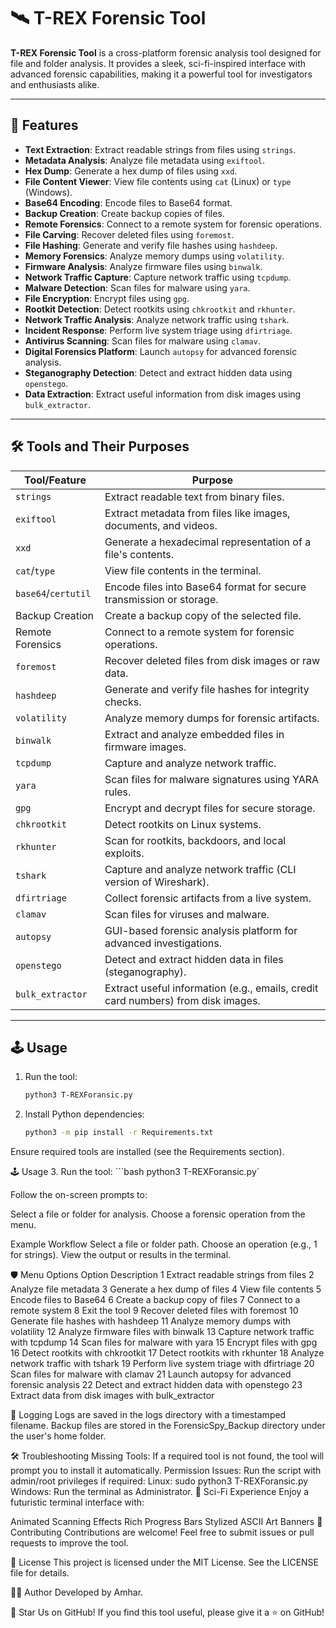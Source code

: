 # 🛰️ T-REX Forensic Tool

**T-REX Forensic Tool** is a cross-platform forensic analysis tool designed for file and folder analysis. It provides a sleek, sci-fi-inspired interface with advanced forensic capabilities, making it a powerful tool for investigators and enthusiasts alike.

---

## 🚀 Features

- **Text Extraction**: Extract readable strings from files using `strings`.
- **Metadata Analysis**: Analyze file metadata using `exiftool`.
- **Hex Dump**: Generate a hex dump of files using `xxd`.
- **File Content Viewer**: View file contents using `cat` (Linux) or `type` (Windows).
- **Base64 Encoding**: Encode files to Base64 format.
- **Backup Creation**: Create backup copies of files.
- **Remote Forensics**: Connect to a remote system for forensic operations.
- **File Carving**: Recover deleted files using `foremost`.
- **File Hashing**: Generate and verify file hashes using `hashdeep`.
- **Memory Forensics**: Analyze memory dumps using `volatility`.
- **Firmware Analysis**: Analyze firmware files using `binwalk`.
- **Network Traffic Capture**: Capture network traffic using `tcpdump`.
- **Malware Detection**: Scan files for malware using `yara`.
- **File Encryption**: Encrypt files using `gpg`.
- **Rootkit Detection**: Detect rootkits using `chkrootkit` and `rkhunter`.
- **Network Traffic Analysis**: Analyze network traffic using `tshark`.
- **Incident Response**: Perform live system triage using `dfirtriage`.
- **Antivirus Scanning**: Scan files for malware using `clamav`.
- **Digital Forensics Platform**: Launch `autopsy` for advanced forensic analysis.
- **Steganography Detection**: Detect and extract hidden data using `openstego`.
- **Data Extraction**: Extract useful information from disk images using `bulk_extractor`.

---

## 🛠️ Tools and Their Purposes

| Tool/Feature         | Purpose                                                                 |
|-----------------------|------------------------------------------------------------------------|
| `strings`            | Extract readable text from binary files.                                |
| `exiftool`           | Extract metadata from files like images, documents, and videos.         |
| `xxd`                | Generate a hexadecimal representation of a file's contents.             |
| `cat`/`type`         | View file contents in the terminal.                                     |
| `base64`/`certutil`  | Encode files into Base64 format for secure transmission or storage.     |
| Backup Creation      | Create a backup copy of the selected file.                              |
| Remote Forensics     | Connect to a remote system for forensic operations.                     |
| `foremost`           | Recover deleted files from disk images or raw data.                     |
| `hashdeep`           | Generate and verify file hashes for integrity checks.                   |
| `volatility`         | Analyze memory dumps for forensic artifacts.                            |
| `binwalk`            | Extract and analyze embedded files in firmware images.                  |
| `tcpdump`            | Capture and analyze network traffic.                                    |
| `yara`               | Scan files for malware signatures using YARA rules.                     |
| `gpg`                | Encrypt and decrypt files for secure storage.                           |
| `chkrootkit`         | Detect rootkits on Linux systems.                                       |
| `rkhunter`           | Scan for rootkits, backdoors, and local exploits.                       |
| `tshark`             | Capture and analyze network traffic (CLI version of Wireshark).         |
| `dfirtriage`         | Collect forensic artifacts from a live system.                          |
| `clamav`             | Scan files for viruses and malware.                                     |
| `autopsy`            | GUI-based forensic analysis platform for advanced investigations.       |
| `openstego`          | Detect and extract hidden data in files (steganography).                |
| `bulk_extractor`     | Extract useful information (e.g., emails, credit card numbers) from disk images. |

---

## 🕹️ Usage

1. Run the tool:
   ```bash
   python3 T-REXForansic.py

2. Install Python dependencies:
    ```bash
    python3 -m pip install -r Requirements.txt

Ensure required tools are installed (see the Requirements section).

🕹️ Usage
3. Run the tool:
    ```bash
    python3 T-REXForansic.py`

Follow the on-screen prompts to:

Select a file or folder for analysis.
Choose a forensic operation from the menu.

Example Workflow
Select a file or folder path.
Choose an operation (e.g., 1 for strings).
View the output or results in the terminal.

 
🛡️ Menu Options
Option	Description
1	Extract readable strings from files
2	Analyze file metadata
3	Generate a hex dump of files
4	View file contents
5	Encode files to Base64
6	Create a backup copy of files
7	Connect to a remote system
8	Exit the tool
9	Recover deleted files with foremost
10	Generate file hashes with hashdeep
11	Analyze memory dumps with volatility
12	Analyze firmware files with binwalk
13	Capture network traffic with tcpdump
14	Scan files for malware with yara
15	Encrypt files with gpg
16	Detect rootkits with chkrootkit
17	Detect rootkits with rkhunter
18	Analyze network traffic with tshark
19	Perform live system triage with dfirtriage
20	Scan files for malware with clamav
21	Launch autopsy for advanced forensic analysis
22	Detect and extract hidden data with openstego
23	Extract data from disk images with bulk_extractor

📂 Logging
Logs are saved in the logs directory with a timestamped filename.
Backup files are stored in the ForensicSpy_Backup directory under the user's home folder.

🛠️ Troubleshooting
Missing Tools: If a required tool is not found, the tool will prompt you to install it automatically.
Permission Issues: Run the script with admin/root privileges if required:
Linux: sudo python3 T-REXForansic.py
Windows: Run the terminal as Administrator.
🌌 Sci-Fi Experience
Enjoy a futuristic terminal interface with:

Animated Scanning Effects
Rich Progress Bars
Stylized ASCII Art Banners
🤝 Contributing
Contributions are welcome! Feel free to submit issues or pull requests to improve the tool.

📜 License
This project is licensed under the MIT License. See the LICENSE file for details.

👨‍💻 Author
Developed by Amhar.

🌟 Star Us on GitHub!
If you find this tool useful, please give it a ⭐ on GitHub!
